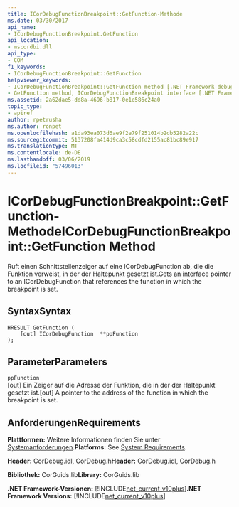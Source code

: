 ```yaml
---
title: ICorDebugFunctionBreakpoint::GetFunction-Methode
ms.date: 03/30/2017
api_name:
- ICorDebugFunctionBreakpoint.GetFunction
api_location:
- mscordbi.dll
api_type:
- COM
f1_keywords:
- ICorDebugFunctionBreakpoint::GetFunction
helpviewer_keywords:
- ICorDebugFunctionBreakpoint::GetFunction method [.NET Framework debugging]
- GetFunction method, ICorDebugFunctionBreakpoint interface [.NET Framework debugging]
ms.assetid: 2a62dae5-dd8a-4696-b817-0e1e586c24a0
topic_type:
- apiref
author: rpetrusha
ms.author: ronpet
ms.openlocfilehash: a1da93ea073d6ae9f2e79f251014b2db5282a22c
ms.sourcegitcommit: 5137208fa414d9ca3c58cdfd2155ac81bc89e917
ms.translationtype: MT
ms.contentlocale: de-DE
ms.lasthandoff: 03/06/2019
ms.locfileid: "57496013"
---
```

# <a name="icordebugfunctionbreakpointgetfunction-method"></a><span data-ttu-id="e8d49-102">ICorDebugFunctionBreakpoint::GetFunction-Methode</span><span class="sxs-lookup"><span data-stu-id="e8d49-102">ICorDebugFunctionBreakpoint::GetFunction Method</span></span>
<span data-ttu-id="e8d49-103">Ruft einen Schnittstellenzeiger auf eine ICorDebugFunction ab, die die Funktion verweist, in der der Haltepunkt gesetzt ist.</span><span class="sxs-lookup"><span data-stu-id="e8d49-103">Gets an interface pointer to an ICorDebugFunction that references the function in which the breakpoint is set.</span></span>  
  
## <a name="syntax"></a><span data-ttu-id="e8d49-104">Syntax</span><span class="sxs-lookup"><span data-stu-id="e8d49-104">Syntax</span></span>  
  
```  
HRESULT GetFunction (  
    [out] ICorDebugFunction  **ppFunction  
);  
```  
  
## <a name="parameters"></a><span data-ttu-id="e8d49-105">Parameter</span><span class="sxs-lookup"><span data-stu-id="e8d49-105">Parameters</span></span>  
 `ppFunction`  
 <span data-ttu-id="e8d49-106">[out] Ein Zeiger auf die Adresse der Funktion, die in der der Haltepunkt gesetzt ist.</span><span class="sxs-lookup"><span data-stu-id="e8d49-106">[out] A pointer to the address of the function in which the breakpoint is set.</span></span>  
  
## <a name="requirements"></a><span data-ttu-id="e8d49-107">Anforderungen</span><span class="sxs-lookup"><span data-stu-id="e8d49-107">Requirements</span></span>  
 <span data-ttu-id="e8d49-108">**Plattformen:** Weitere Informationen finden Sie unter [Systemanforderungen](../../../../docs/framework/get-started/system-requirements.md).</span><span class="sxs-lookup"><span data-stu-id="e8d49-108">**Platforms:** See [System Requirements](../../../../docs/framework/get-started/system-requirements.md).</span></span>  
  
 <span data-ttu-id="e8d49-109">**Header:** CorDebug.idl, CorDebug.h</span><span class="sxs-lookup"><span data-stu-id="e8d49-109">**Header:** CorDebug.idl, CorDebug.h</span></span>  
  
 <span data-ttu-id="e8d49-110">**Bibliothek:** CorGuids.lib</span><span class="sxs-lookup"><span data-stu-id="e8d49-110">**Library:** CorGuids.lib</span></span>  
  
 <span data-ttu-id="e8d49-111">**.NET Framework-Versionen:** [!INCLUDE[net_current_v10plus](../../../../includes/net-current-v10plus-md.md)]</span><span class="sxs-lookup"><span data-stu-id="e8d49-111">**.NET Framework Versions:** [!INCLUDE[net_current_v10plus](../../../../includes/net-current-v10plus-md.md)]</span></span>
